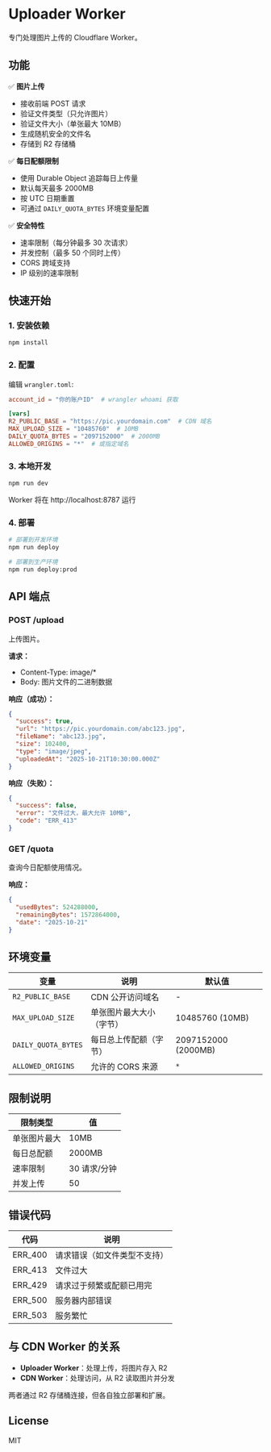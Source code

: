 # Uploader Worker

专门处理图片上传的 Cloudflare Worker。

## 功能

✅ **图片上传**

- 接收前端 POST 请求
- 验证文件类型（只允许图片）
- 验证文件大小（单张最大 10MB）
- 生成随机安全的文件名
- 存储到 R2 存储桶

✅ **每日配额限制**

- 使用 Durable Object 追踪每日上传量
- 默认每天最多 2000MB
- 按 UTC 日期重置
- 可通过 `DAILY_QUOTA_BYTES` 环境变量配置

✅ **安全特性**

- 速率限制（每分钟最多 30 次请求）
- 并发控制（最多 50 个同时上传）
- CORS 跨域支持
- IP 级别的速率限制

## 快速开始

### 1. 安装依赖

```bash
npm install
```

### 2. 配置

编辑 `wrangler.toml`:

```toml
account_id = "你的账户ID"  # wrangler whoami 获取

[vars]
R2_PUBLIC_BASE = "https://pic.yourdomain.com"  # CDN 域名
MAX_UPLOAD_SIZE = "10485760"  # 10MB
DAILY_QUOTA_BYTES = "2097152000"  # 2000MB
ALLOWED_ORIGINS = "*"  # 或指定域名
```

### 3. 本地开发

```bash
npm run dev
```

Worker 将在 http://localhost:8787 运行

### 4. 部署

```bash
# 部署到开发环境
npm run deploy

# 部署到生产环境
npm run deploy:prod
```

## API 端点

### POST /upload

上传图片。

**请求：**

- Content-Type: image/\*
- Body: 图片文件的二进制数据

**响应（成功）：**

```json
{
  "success": true,
  "url": "https://pic.yourdomain.com/abc123.jpg",
  "fileName": "abc123.jpg",
  "size": 102400,
  "type": "image/jpeg",
  "uploadedAt": "2025-10-21T10:30:00.000Z"
}
```

**响应（失败）：**

```json
{
  "success": false,
  "error": "文件过大，最大允许 10MB",
  "code": "ERR_413"
}
```

### GET /quota

查询今日配额使用情况。

**响应：**

```json
{
  "usedBytes": 524288000,
  "remainingBytes": 1572864000,
  "date": "2025-10-21"
}
```

## 环境变量

| 变量                | 说明                     | 默认值              |
| ------------------- | ------------------------ | ------------------- |
| `R2_PUBLIC_BASE`    | CDN 公开访问域名         | -                   |
| `MAX_UPLOAD_SIZE`   | 单张图片最大大小（字节） | 10485760 (10MB)     |
| `DAILY_QUOTA_BYTES` | 每日总上传配额（字节）   | 2097152000 (2000MB) |
| `ALLOWED_ORIGINS`   | 允许的 CORS 来源         | `*`                 |

## 限制说明

| 限制类型     | 值           |
| ------------ | ------------ |
| 单张图片最大 | 10MB         |
| 每日总配额   | 2000MB       |
| 速率限制     | 30 请求/分钟 |
| 并发上传     | 50           |

## 错误代码

| 代码    | 说明                         |
| ------- | ---------------------------- |
| ERR_400 | 请求错误（如文件类型不支持） |
| ERR_413 | 文件过大                     |
| ERR_429 | 请求过于频繁或配额已用完     |
| ERR_500 | 服务器内部错误               |
| ERR_503 | 服务繁忙                     |

## 与 CDN Worker 的关系

- **Uploader Worker**：处理上传，将图片存入 R2
- **CDN Worker**：处理访问，从 R2 读取图片并分发

两者通过 R2 存储桶连接，但各自独立部署和扩展。

## License

MIT
